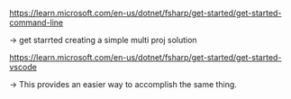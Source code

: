 https://learn.microsoft.com/en-us/dotnet/fsharp/get-started/get-started-command-line

-> get starrted creating a simple multi proj solution


https://learn.microsoft.com/en-us/dotnet/fsharp/get-started/get-started-vscode 

-> This provides an easier way to accomplish the same thing. 